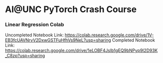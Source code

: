 # AI@UNC PyTorch Crash Course

### Linear Regression Colab
Uncompleted Notebook Link: https://colab.research.google.com/drive/1V-EB3fcUAVNrvV2DxwGSTFuHfhVs9NeL?usp=sharing
Completed Notebook Link: https://colab.research.google.com/drive/1eLOBF4JsIb1gEQ9bNPyp9I2D93K_C8zp?usp=sharing
